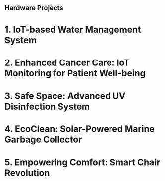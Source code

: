 ## Hardware Projects
# 1. IoT-based Water Management System
# 2. Enhanced Cancer Care: IoT Monitoring for Patient Well-being
# 3. Safe Space: Advanced UV Disinfection System
# 4. EcoClean: Solar-Powered Marine Garbage Collector
# 5. Empowering Comfort: Smart Chair Revolution
